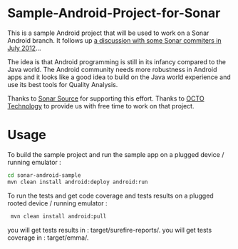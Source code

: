 Sample-Android-Project-for-Sonar
================================

This is a sample Android project that will be used to work on a Sonar Android branch.
It follows up [a discussion with some Sonar commiters in July 2012](http://comments.gmane.org/gmane.comp.java.sonar.devel/10411)...

The idea is that Android programming is still in its infancy compared to the Java world. 
The Android community needs more robustness in Android apps and it looks like a good idea to build on the Java world experience and use its best tools for Quality Analysis.

Thanks to [Sonar Source](http://www.sonarsource.org/) for supporting this effort.
Thanks to [OCTO Technology](http://www.octo.com/en) to provide us with free time to work on that project.

Usage
=====

To build the sample project and run the sample app on a plugged device / running emulator : 

```bash
cd sonar-android-sample
mvn clean install android:deploy android:run
```

To run the tests and get code coverage and tests results on a plugged rooted device / running emulator : 

```bash
 mvn clean install android:pull
```

you will get tests results in : target/surefire-reports/.
you will get tests coverage in : target/emma/.
